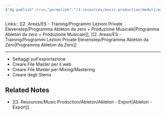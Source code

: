 ```yaml
---
{"dg-publish":true,"permalink":"/3-resources/music-production/moduli/export-modulo/"}
---
```


Links:: [[2. Areas/ES - Training/Programmi Lezioni Private Elevenstep/Programma Ableton da zero + Produzione Musicale\|Programma Ableton da zero + Produzione Musicale]], [[2. Areas/ES - Training/Programmi Lezioni Private Elevenstep/Programma Ableton da Zero\|Programma Ableton da Zero]]

---

- Settaggi sull'esportazione
- Creare File Master per il web
- Creare File Master per Mixing/Mastering
- Creare degli Stems



## Related Notes

- [[3. Resources/Music Production/Ableton/Ableton - Export\|Ableton - Export]]